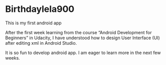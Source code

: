 # Birthdaylela900
This is my first android app 

After the first week learning from the course “Android Development for Beginners” in Udacity, I have understood how to design User Interface
(UI) after editing xml in Android Studio.

It is so fun to develop android app. I am eager to learn more in the next few weeks.
